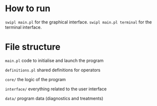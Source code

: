 
# How to run

`swipl main.pl` for the graphical interface.
`swipl main.pl terminal` for the terminal interface.

# File structure

`main.pl` code to initialise and launch the program

`definitions.pl` shared definitions for operators

`core/` the logic of the program

`interface/` everything related to the user interface

`data/` program data (diagnostics and treatments)
